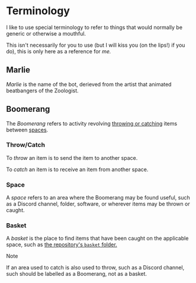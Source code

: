 # Terminology

I like to use special terminology to refer to things that would normally be
generic or otherwise a mouthful.

This isn't necessarily for you to use (but I will kiss you (on the lips!) if you
do), this is only here as a reference for *me.*

## Marlie

*Marlie* is the name of the bot, derieved from the artist that animated
beatbangers of the Zoologist.

## Boomerang

The *Boomerang* refers to activity revolving [throwing or
catching](#throwcatch) items between [spaces](#space).

### Throw/Catch

To *throw* an item is to send the item to another space.

To *catch* an item is to receive an item from another space.

### Space

A *space* refers to an area where the Boomerang may be found useful, such as a
Discord channel, folder, software, or wherever items may be thrown or caught.

### Basket

A *basket* is the place to find items that have been caught on the applicable
space, such as [the repository's `basket` folder.](../basket/)

> [!NOTE]
> If an area used to catch is also used to throw, such as a Discord channel,
> such should be labelled as a Boomerang, not as a basket.